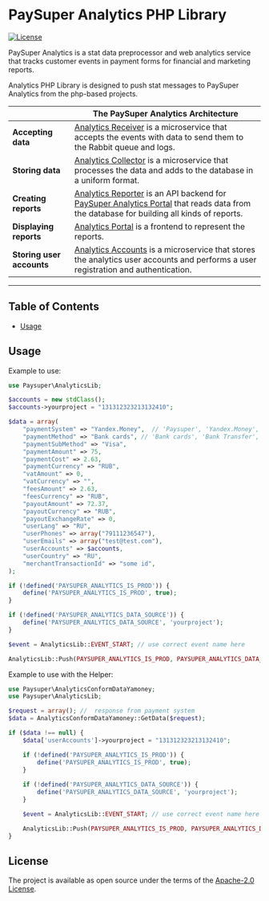 # PaySuper Analytics PHP Library

[![License](https://img.shields.io/badge/License-Apache%202.0-blue.svg)](https://opensource.org/licenses/Apache-2.0)

PaySuper Analytics is a stat data preprocessor and web analytics service that tracks customer events in payment forms for financial and marketing reports.

Analytics PHP Library is designed to push stat messages to PaySuper Analytics from the php-based projects.

| |The PaySuper Analytics Architecture|
|---|---|
|**Accepting data**|[Analytics Receiver](https://github.com/paysuper/paysuper-analytics-receiver) is a microservice that accepts the events with data to send them to the Rabbit queue and logs.|
|**Storing data**|[Analytics Collector](https://github.com/paysuper/paysuper-analytics-collector) is a microservice that processes the data and adds to the database in a uniform format.|
|**Creating reports**|[Analytics Reporter](https://github.com/paysuper/paysuper-analytics-reporter) is an API backend for [PaySuper Analytics Portal](https://github.com/paysuper/paysuper-analytics-portal) that reads data from the database for building all kinds of reports.|
|**Displaying reports**|[Analytics Portal](https://github.com/paysuper/paysuper-analytics-portal) is a frontend to represent the reports.|
|**Storing user accounts**|[Analytics Accounts](https://github.com/paysuper/paysuper-analytics-accounts) is a microservice that stores the analytics user accounts and performs a user registration and authentication.|

---

## Table of Contents

- [Usage](#usage)

## Usage

Example to use:

```php
use Paysuper\AnalyticsLib;

$accounts = new stdClass();
$accounts->yourproject = "131312323213132410";

$data = array(
	"paymentSystem" => "Yandex.Money",  // 'Paysuper', 'Yandex.Money', 'Xsolla'
	"paymentMethod" => "Bank cards", // 'Bank cards', 'Bank Transfer', 'Cash Payments', 'Cryptocurrency', 'E-payments', 'Mobile Payments', 'Prepaid Cards'
	"paymentSubMethod" => "Visa",
	"paymentAmount" => 75,
	"paymentCost" => 2.63,
	"paymentCurrency" => "RUB",
	"vatAmount" => 0,
	"vatCurrency" => "",
	"feesAmount" => 2.63,
	"feesCurrency" => "RUB",
	"payoutAmount" => 72.37,
	"payoutCurrency" => "RUB",
	"payoutExchangeRate" => 0,
	"userLang" => "RU",
	"userPhones" => array("79111236547"),
	"userEmails" => array("test@test.com"),
	"userAccounts" => $accounts,
	"userCountry" => "RU",
	"merchantTransactionId" => "some id",
);

if (!defined('PAYSUPER_ANALYTICS_IS_PROD')) {
	define('PAYSUPER_ANALYTICS_IS_PROD', true);
}

if (!defined('PAYSUPER_ANALYTICS_DATA_SOURCE')) {
	define('PAYSUPER_ANALYTICS_DATA_SOURCE', 'yourproject');
}

$event = AnalyticsLib::EVENT_START; // use correct event name here

AnalyticsLib::Push(PAYSUPER_ANALYTICS_IS_PROD, PAYSUPER_ANALYTICS_DATA_SOURCE, $event, $data);
```

Example to use with the Helper:

```php
use Paysuper\AnalyticsConformDataYamoney;
use Paysuper\AnalyticsLib;

$request = array(); //  response from payment system 
$data = AnalyticsConformDataYamoney::GetData($request);

if ($data !== null) {
	$data['userAccounts']->yourproject = "131312323213132410";

	if (!defined('PAYSUPER_ANALYTICS_IS_PROD')) {
		define('PAYSUPER_ANALYTICS_IS_PROD', true);
	}
	
    if (!defined('PAYSUPER_ANALYTICS_DATA_SOURCE')) {
		define('PAYSUPER_ANALYTICS_DATA_SOURCE', 'yourproject');
	}

	$event = AnalyticsLib::EVENT_START; // use correct event name here

	AnalyticsLib::Push(PAYSUPER_ANALYTICS_IS_PROD, PAYSUPER_ANALYTICS_DATA_SOURCE, $event, $data);
}
```

## License

The project is available as open source under the terms of the [Apache-2.0 License](https://opensource.org/licenses/Apache-2.0).